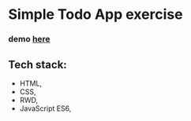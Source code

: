 # Simple Todo App exercise

### demo [here](https://pawel-chmiel.github.io/todo-app/)

## Tech stack:

- HTML, 
- CSS, 
- RWD,
- JavaScript ES6,
